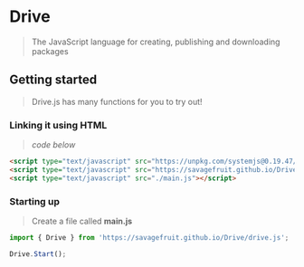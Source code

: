 # Drive
> The JavaScript language for creating, publishing and downloading packages

## Getting started
> Drive.js has many functions for you to try out!

### Linking it using HTML
> _code below_
```html
<script type="text/javascript" src="https://unpkg.com/systemjs@0.19.47/dist/system.js"></script>
<script type="text/javascript" src="https://savagefruit.github.io/Drive/config.js"></script>
<script type="text/javascript" src="./main.js"></script>
```

### Starting up
> Create a file called **main.js**
```js
import { Drive } from 'https://savagefruit.github.io/Drive/drive.js';

Drive.Start();
```
